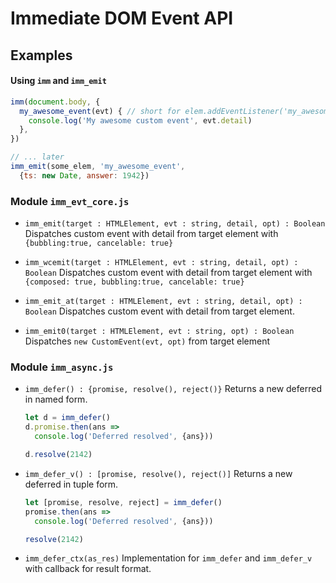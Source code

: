 # Immediate DOM Event API

## Examples

#### Using `imm` and `imm_emit`

```javascript
imm(document.body, {
  my_awesome_event(evt) { // short for elem.addEventListener('my_awesome_event', ...)
    console.log('My awesome custom event', evt.detail)
  },
})

// ... later
imm_emit(some_elem, 'my_awesome_event',
  {ts: new Date, answer: 1942})
```


### Module `imm_evt_core.js`

- `imm_emit(target : HTMLElement, evt : string, detail, opt) : Boolean`
  Dispatches custom event with detail from target element
  with `{bubbling:true, cancelable: true}`

- `imm_wcemit(target : HTMLElement, evt : string, detail, opt) : Boolean`
  Dispatches custom event with detail from target element
  with `{composed: true, bubbling:true, cancelable: true}`

- `imm_emit_at(target : HTMLElement, evt : string, detail, opt) : Boolean`
  Dispatches custom event with detail from target element.

- `imm_emit0(target : HTMLElement, evt : string, opt) : Boolean`
  Dispatches `new CustomEvent(evt, opt)` from target element


### Module `imm_async.js`

- `imm_defer() : {promise, resolve(), reject()}`
  Returns a new deferred in named form.

  ```javascript
  let d = imm_defer()
  d.promise.then(ans =>
    console.log('Deferred resolved', {ans}))

  d.resolve(2142)
  ```

- `imm_defer_v() : [promise, resolve(), reject()]`
  Returns a new deferred in tuple form.

  ```javascript
  let [promise, resolve, reject] = imm_defer()
  promise.then(ans =>
    console.log('Deferred resolved', {ans}))

  resolve(2142)
  ```

- `imm_defer_ctx(as_res)`
  Implementation for `imm_defer` and `imm_defer_v`
  with callback for result format.

